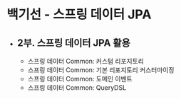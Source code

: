 # 백기선 - 스프링 데이터 JPA
- 2부. 스프링 데이터 JPA 활용
  -  
  - 스프링 데이터 Common: 커스텀 리포지토리
  - 스프링 데이터 Common: 기본 리포지토리 커스터마이징
  - 스프링 데이터 Common: 도메인 이벤트
  - 스프링 데이터 Common: QueryDSL
